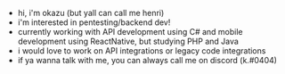 - hi, i'm okazu (but yall can call me henri)
- i'm interested in pentesting/backend dev!
- currently working with API development using C# and mobile development using ReactNative, but studying PHP and Java
- i would love to work on API integrations or legacy code integrations
- if ya wanna talk with me, you can always call me on discord (k.#0404)

<!---
okazyu/okazyu is a ✨ special ✨ repository because its `README.md` (this file) appears on your GitHub profile.
You can click the Preview link to take a look at your changes.
--->
